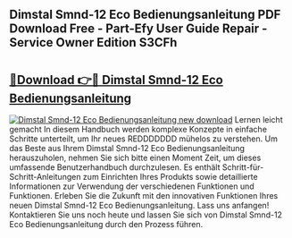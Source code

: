 ## Dimstal Smnd-12 Eco Bedienungsanleitung PDF Download Free - Part-Efy User Guide Repair - Service Owner Edition S3CFh

# <h2><a href="http://df5t0l3.blite.top/?on=Dimstal+Smnd-12+Eco+Bedienungsanleitung">🔗Download 👉🔴 Dimstal Smnd-12 Eco Bedienungsanleitung</a></h2>

[![Dimstal Smnd-12 Eco Bedienungsanleitung new download](https://i.imgur.com/lujVjoI.png)](http://df5t0l3.blite.top/?on=Dimstal+Smnd-12+Eco+Bedienungsanleitung)
Lernen leicht gemacht In diesem Handbuch werden komplexe Konzepte in einfache Schritte unterteilt, um Ihr neues REDDDDDDD mühelos zu verstehen. Um das Beste aus Ihrem Dimstal Smnd-12 Eco Bedienungsanleitung herauszuholen, nehmen Sie sich bitte einen Moment Zeit, um dieses umfassende Benutzerhandbuch durchzulesen. Es enthält Schritt-für-Schritt-Anleitungen zum Einrichten Ihres Produkts sowie detaillierte Informationen zur Verwendung der verschiedenen Funktionen und Funktionen. Erleben Sie die Zukunft mit den innovativen Funktionen Ihres neuen Dimstal Smnd-12 Eco Bedienungsanleitung. Lass uns anfangen! Kontaktieren Sie uns noch heute und lassen Sie sich von Dimstal Smnd-12 Eco Bedienungsanleitung durch den Prozess führen.
